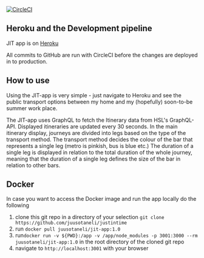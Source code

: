 [![CircleCI](https://circleci.com/gh/juusotaneli/justintime.svg?style=svg&circle-token=6b497b6e8478c7742bda3e2eeaaa91faf772c0e9)](https://circleci.com/gh/juusotaneli/justintime)

## Heroku and the Development pipeline
JIT app is on [Heroku](https://justintime-app.herokuapp.com/)

All commits to GitHub are run with CircleCI before the changes are deployed in to production.

## How to use

Using the JIT-app is very simple - just navigate to Heroku and see the public transport options between my home and my (hopefully) soon-to-be summer work place.

The JIT-app uses GraphQL to fetch the Itinerary data from HSL's GraphQL-API. Displayed itineraries are updated every 30 seconds. In the main itinerary display, journeys are divided into legs based on the type of the transport method. The transport method decides the colour of the bar that represents a single leg (metro is pinkish, bus is blue etc.) The duration of a single leg is displayed in relation to the total duration of the whole journey, meaning that the duration of a single leg defines the size of the bar in relation to other bars.

## Docker

In case you want to access the Docker image and run the app locally do the following

1. clone this git repo in a directory of your selection `git clone https://github.com/juusotaneli/justintime`
2. run `docker pull juusotaneli/jit-app:1.0`
3. run`docker run -v ${PWD}:/app -v /app/node_modules -p 3001:3000 --rm juusotaneli/jit-app:1.0` in the root directory of the   cloned git repo
4. navigate to `http://localhost:3001` with your browser
